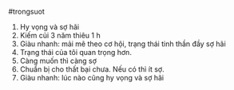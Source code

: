 #trongsuot 

1. Hy vọng và sợ hãi
2. Kiếm củi 3 năm thiêu 1 h
3. Giàu nhanh: mải mê theo cơ hội, trạng thái tinh thần đầy sợ hãi
4. Trạng thái của tôi quan trọng hơn.
5. Càng muốn thì càng sợ
6. Chuẩn bị cho thất bại chưa. Nếu có thì ít sợ.
7. Giàu nhanh: lúc nào cũng hy vọng và sợ hãi